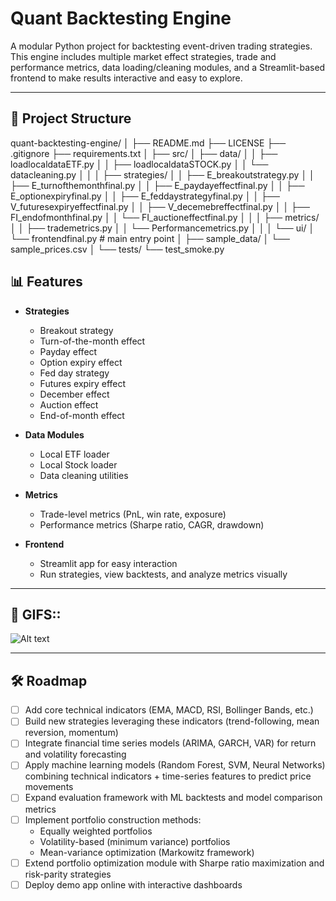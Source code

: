 # Quant Backtesting Engine

A modular Python project for backtesting event-driven trading strategies.  
This engine includes multiple market effect strategies, trade and performance metrics, data loading/cleaning modules, and a Streamlit-based frontend to make results interactive and easy to explore.

---

## 📂 Project Structure

quant-backtesting-engine/
│
├── README.md
├── LICENSE
├── .gitignore
├── requirements.txt
│
├── src/
│ ├── data/
│ │ ├── loadlocaldataETF.py
│ │ ├── loadlocaldataSTOCK.py
│ │ └── datacleaning.py
│ │
│ ├── strategies/
│ │ ├── E_breakoutstrategy.py
│ │ ├── E_turnofthemonthfinal.py
│ │ ├── E_paydayeffectfinal.py
│ │ ├── E_optionexpiryfinal.py
│ │ ├── E_feddaystrategyfinal.py
│ │ ├── V_futuresexpiryeffectfinal.py
│ │ ├── V_decemebreffectfinal.py
│ │ ├── FI_endofmonthfinal.py
│ │ └── FI_auctioneffectfinal.py
│ │
│ ├── metrics/
│ │ ├── trademetrics.py
│ │ └── Performancemetrics.py
│ │
│ └── ui/
│ └── frontendfinal.py # main entry point
│
├── sample_data/
│ └── sample_prices.csv
│
└── tests/
└── test_smoke.py

## 📊 Features

- **Strategies**
  - Breakout strategy
  - Turn-of-the-month effect
  - Payday effect
  - Option expiry effect
  - Fed day strategy
  - Futures expiry effect
  - December effect
  - Auction effect
  - End-of-month effect

- **Data Modules**
  - Local ETF loader
  - Local Stock loader
  - Data cleaning utilities

- **Metrics**
  - Trade-level metrics (PnL, win rate, exposure)
  - Performance metrics (Sharpe ratio, CAGR, drawdown)

- **Frontend**
  - Streamlit app for easy interaction
  - Run strategies, view backtests, and analyze metrics visually

---

## 📸 GIFS::

![Alt text](https://github-production-user-asset-6210df.s3.amazonaws.com/230210682/485786483-fff6f1cb-297a-4bea-8187-2598103121b1.gif?X-Amz-Algorithm=AWS4-HMAC-SHA256&X-Amz-Credential=AKIAVCODYLSA53PQK4ZA%2F20250904%2Fus-east-1%2Fs3%2Faws4_request&X-Amz-Date=20250904T173411Z&X-Amz-Expires=300&X-Amz-Signature=dcca934ef396f0034a04c3cc6279d01fe9a19189fbf9251cd5c4d6d32b8ed987&X-Amz-SignedHeaders=host)








---

## 🛠️ Roadmap

- [ ] Add core technical indicators (EMA, MACD, RSI, Bollinger Bands, etc.)  
- [ ] Build new strategies leveraging these indicators (trend-following, mean reversion, momentum)  
- [ ] Integrate financial time series models (ARIMA, GARCH, VAR) for return and volatility forecasting  
- [ ] Apply machine learning models (Random Forest, SVM, Neural Networks) combining technical indicators + time-series features to predict price movements  
- [ ] Expand evaluation framework with ML backtests and model comparison metrics  
- [ ] Implement portfolio construction methods:  
  - Equally weighted portfolios  
  - Volatility-based (minimum variance) portfolios  
  - Mean-variance optimization (Markowitz framework)  
- [ ] Extend portfolio optimization module with Sharpe ratio maximization and risk-parity strategies  
- [ ] Deploy demo app online with interactive dashboards
